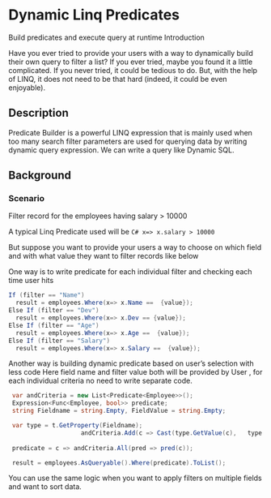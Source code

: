 # Dynamic Linq Predicates
Build predicates and execute query at runtime
Introduction

Have you ever tried to provide your users with a way to dynamically build their own query to filter a list? If you ever tried, maybe you found it a little complicated. If you never tried, it could be tedious to do. But, with the help of LINQ, it does not need to be that hard (indeed, it could be even enjoyable).

## Description
Predicate Builder is a powerful LINQ expression that is mainly used when too many search filter parameters are used for querying data by writing dynamic query expression. We can write a query like Dynamic SQL.

## Background

### Scenario
Filter record for the employees having salary  > 10000

A typical Linq Predicate used will be 
```C# x=> x.salary > 10000 ```

But suppose you want to provide your users a way to choose on which field and with what value  they want to filter records like below


One way is to write predicate for each individual filter and checking each time user hits 

```C#
If (filter == "Name")
  result = employees.Where(x=> x.Name ==  {value});
Else If (filter == "Dev")
  result = employees.Where(x=> x.Dev == {value});
Else If (filter == "Age")
  result = employees.Where(x=> x.Age ==  {value});
Else If (filter == "Salary")
  result = employees.Where(x=> x.Salary ==  {value});
```

Another way is building  dynamic predicate based on user’s selection with less code
Here field name and filter value both will be provided by User , for each individual criteria no need to write separate code.

```C#
 var andCriteria = new List<Predicate<Employee>>();
 Expression<Func<Employee, bool>> predicate;
 string Fieldname = string.Empty, FieldValue = string.Empty;
```
```C#
 var type = t.GetProperty(Fieldname);
                    andCriteria.Add(c => Cast(type.GetValue(c),   type.PropertyType) == Cast(FieldValue, type.PropertyType));
                    
 predicate = c => andCriteria.All(pred => pred(c));

 result = employees.AsQueryable().Where(predicate).ToList();
```
You can use the same logic when you want to apply filters  on multiple fields and want to sort data.
